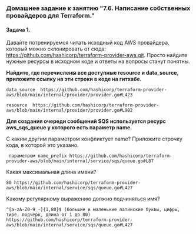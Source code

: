### Домашнее задание к занятию "7.6. Написание собственных провайдеров для Terraform."

#### Задача 1.
Давайте потренируемся читать исходный код AWS провайдера, который можно склонировать от сюда: https://github.com/hashicorp/terraform-provider-aws.git. 
Просто найдите нужные ресурсы в исходном коде и ответы на вопросы станут понятны.

**Найдите, где перечислены все доступные resource и data_source, приложите ссылку на эти строки в коде на гитхабе.**
```
data_source  https://github.com/hashicorp/terraform-provider-aws/blob/main/internal/provider/provider.go#L423

resource  https://github.com/hashicorp/terraform-provider-aws/blob/main/internal/provider/provider.go#L902
```
**Для создания очереди сообщений SQS используется ресурс aws_sqs_queue у которого есть параметр name.**

С каким другим параметром конфликтует name? Приложите строчку кода, в которой это указано.
```
 параметром name_prefix https://github.com/hashicorp/terraform-provider-aws/blob/main/internal/service/sqs/queue.go#L87
```
Какая максимальная длина имени?
```
80 https://github.com/hashicorp/terraform-provider-aws/blob/main/internal/service/sqs/queue.go#L427
```
Какому регулярному выражению должно подчиняться имя?
```
^[a-zA-Z0-9_-]{1,80}$ (большие и маленькие латинские буквы, цифры, тире, подчерк, длина от 1 до 80)
https://github.com/hashicorp/terraform-provider-aws/blob/main/internal/service/sqs/queue.go#L427
```
